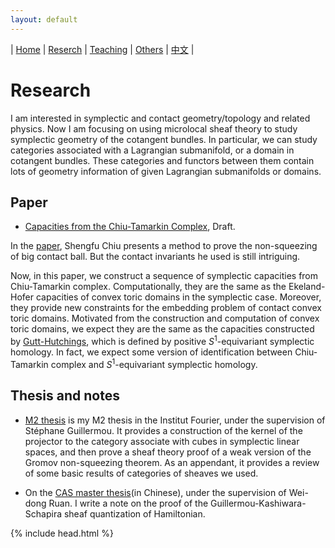 ```yaml
---
layout: default
---
```




| [Home](index.md)  | [Reserch](research-en.md)    | [Teaching](teaching-en.md) | [Others](others-en.md)        | [中文](research-ch.md) |


# Research

I am interested in symplectic and contact geometry/topology and related physics.  Now I am focusing on using microlocal sheaf theory to study symplectic geometry of the cotangent bundles. In particular, we can study categories associated with a Lagrangian submanifold, or a domain in cotangent bundles. These categories and functors between them contain lots of geometry information of given Lagrangian submanifolds or domains.

## Paper

- [Capacities from the Chiu-Tamarkin Complex](Files/CapacitiesfromCTcomplex.pdf), Draft. 

In the [paper](https://arxiv.org/abs/1405.1178), Shengfu Chiu presents a method to prove the non-squeezing of big contact ball. But the contact invariants he used is still intriguing. 

Now, in this paper, we construct a sequence of symplectic capacities from Chiu-Tamarkin complex. Computationally, they are the same as the Ekeland-Hofer capacities of convex toric domains in the symplectic case. Moreover, they provide new constraints for the embedding problem of contact convex toric domains.  Motivated from the construction and computation of convex toric domains, we expect they are the same as the capacities constructed by [Gutt-Hutchings](https://projecteuclid.org/euclid.agt/1540605650), which is defined by positive $S^1$-equivariant symplectic homology. In fact, we expect some version of identification between Chiu-Tamarkin complex and $S^1$-equivariant symplectic homology.

## Thesis and notes

- [M2 thesis](Files/M2_thesis.pdf) is my M2 thesis in the Institut Fourier, under the supervision of Stéphane Guillermou. It provides a construction of the kernel of the projector to the category associate with cubes in symplectic linear spaces, and then prove a sheaf theory proof of a weak version of the Gromov non-squeezing theorem. As an appendant, it provides a review of some basic results of categories of sheaves we used.

- On the [CAS master thesis](Files/CAS_Thesis.pdf)(in Chinese), under the supervision of Wei-dong Ruan. I write a note on the proof of the Guillermou-Kashiwara-Schapira sheaf quantization of Hamiltonian.


{% include head.html %}
